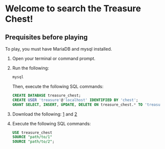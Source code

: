 # Welcome to search the Treasure Chest!

## Prequisites before playing
To play, you must have MariaDB and mysql installed.
1. Open your terminal or command prompt.
2.  Run the following:
    ```sh
    mysql
    ```
    Then, execute the following SQL commands:
    ```sql
    CREATE DATABASE treasure_chest;
    CREATE USER 'treasure'@'localhost' IDENTIFIED BY 'chest';
    GRANT SELECT, INSERT, UPDATE, DELETE ON treasure_chest.* TO 'treasure'@'localhost';
    ```
3. Download the following: [1](sql_scripts/run_1st_project_base.sql) and [2](sql_scripts/run_2nd_tables_and_values.sql)
    
4. Execute the following SQL commands:
    ```sql
    USE treasure_chest
    SOURCE "path/to/1"
    SOURCE "path/to/2";
    ```